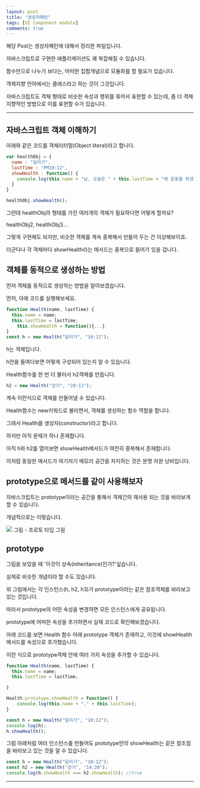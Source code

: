 ```yaml
---
layout: post
title: "생성자패턴"
tags: [UI Component module]
comments: true
---
```

 
해당 Post는 생성자패턴에 대해서 정리한 파일입니다.

자바스크립트로 구현한 애플리케이션도 꽤 복잡해질 수 있습니다.

함수만으로 나누기 보다는, 어떠한 집합개념으로 모듈화를 할 필요가 있습니다.

객체지향 언어에서는 클래스라고 하는 것이 그것입니다.

자바스크립트도 객체 형태로 비슷한 속성과 행위를 묶어서 표현할 수 있는데, 좀 더 객체지향적인 방법으로 이를 표현할 수가 있습니다.

---

## 자바스크립트 객체 이해하기

아래와 같은 코드를 객체리터럴(Object literal)라고 합니다.

```js
var healthObj = {
  name : "달리기",
  lastTime : "PM10:12",
  showHealth : function() {
    console.log(this.name + "님, 오늘은 " + this.lastTime + "에 운동을 하셨네요");
  }
}

healthObj.showHealth();
```
그런데 healthObj의 형태를 가진 여러개의 객체가 필요하다면 어떻게 할까요?

healthObj2, healthObj3...

그렇게 구현해도 되지만, 비슷한 객체를 계속 중복해서 만들어 두는 건 이상해보이죠.

더군다나 각 객체마다 showHealth라는 메서드는 중복으로 들어가 있을 겁니다.

## 객체를 동적으로 생성하는 방법

먼저 객체를 동적으로 생성하는 방법을 알아보겠습니다.

먼저, 아래 코드를 실행해보세요.

```js
function Health(name, lastTime) {
  this.name = name;
  this.lastTime = lastTime;
    this.showHealth = function(){...}
}
const h = new Health("달리기", "10:12");
```
h는 객체입니다.

h안을 들여다보면 어떻게 구성되어 있는지 알 수 있습니다.

Health함수를 한 번 더 불러서 h2객체를 만듭니다.
```js
h2 = new Health("걷기", "20:11"); 
```

계속 이런식으로 객체를 만들어낼 수 있습니다.

Health함수는 new키워드로 불리면서, 객체를 생성하는 함수 역할을 합니다.

그래서 Health를 생성자(constructor)라고 합니다.

하지만 아직 문제가 하나 존재합니다.

아직 h와 h2를 열어보면 showHealth메서드가 여전히 중복해서 존재합니다.

이처럼 동일한 메서드가 여기저기 메모리 공간을 차지하는 것은 분명 자원 낭비입니다.

## prototype으로 메서드를 같이 사용해보자

자바스크립트는 prototype이라는 공간을 통해서 객체간의 재사용 되는 것을 바라보게 할 수 있습니다.

개념적으로는 이렇습니다.

<img src="https://cphinf.pstatic.net/mooc/20180305_178/1520239531737NnTs4_JPEG/5-1-1_prototyp.jpeg">
그림 - 프로토 타입 그림

## prototype

그림을 보았을 때 '이것이 상속(inheritance)인가?'싶습니다.

실제로 비슷한 개념이라 할 수도 있습니다.

위 그림에서는 각 인스턴스(h, h2, h3)가 prototype이라는 같은 참조객체를 바라보고 있는 것입니다.

따라서 prototype의 어떤 속성을 변경하면 모든 인스턴스에게 공유됩니다.

prototype에 어떠한 속성을 추가하면서 실제 코드로 확인해보겠습니다.

아래 코드를 보면 Health 함수 아래 prototype 객체가 존재하고, 이것에 showHealth 메서드를 속성으로 추가했습니다.

이런 식으로 prototype객체 안에 여러 가지 속성을 추가할 수 있습니다.
```js
function Health(name, lastTime) {
  this.name = name;
  this.lastTime = lastTime;

}

Health.prototype.showHealth = function() {
    console.log(this.name + "," + this.lastTime);
}

const h = new Health("달리기", "10:12");
console.log(h);  
h.showHealth();
```
그럼 아래처럼 여러 인스턴스를 만들어도 prototype안의 showHealth는 같은 참조점을 바라보고 있는 것을 알 수 있습니다.
```js
const h = new Health("달리기", "10:12");
const h2 = new Health("걷기", "14:20");
console.log(h.showHealth === h2.showHealth); //true
```

---
